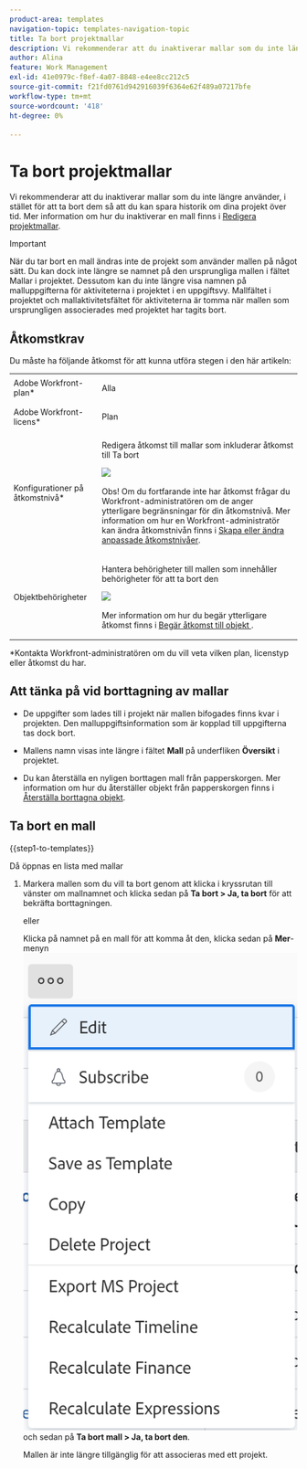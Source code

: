 ```yaml
---
product-area: templates
navigation-topic: templates-navigation-topic
title: Ta bort projektmallar
description: Vi rekommenderar att du inaktiverar mallar som du inte längre använder, i stället för att ta bort dem så att du kan spara historik om dina projekt över tid.
author: Alina
feature: Work Management
exl-id: 41e0979c-f8ef-4a07-8848-e4ee8cc212c5
source-git-commit: f21fd0761d942916039f6364e62f489a07217bfe
workflow-type: tm+mt
source-wordcount: '418'
ht-degree: 0%

---
```


# Ta bort projektmallar

Vi rekommenderar att du inaktiverar mallar som du inte längre använder, i stället för att ta bort dem så att du kan spara historik om dina projekt över tid. Mer information om hur du inaktiverar en mall finns i [Redigera projektmallar](../../../manage-work/projects/create-and-manage-templates/edit-templates.md).

>[!IMPORTANT]
>
>När du tar bort en mall ändras inte de projekt som använder mallen på något sätt. Du kan dock inte längre se namnet på den ursprungliga mallen i fältet Mallar i projektet. Dessutom kan du inte längre visa namnen på malluppgifterna för aktiviteterna i projektet i en uppgiftsvy. Mallfältet i projektet och mallaktivitetsfältet för aktiviteterna är tomma när mallen som ursprungligen associerades med projektet har tagits bort.

## Åtkomstkrav

Du måste ha följande åtkomst för att kunna utföra stegen i den här artikeln:

<table style="table-layout:auto"> 
 <col> 
 <col> 
 <tbody> 
  <tr> 
   <td role="rowheader">Adobe Workfront-plan*</td> 
   <td> <p>Alla</p> </td> 
  </tr> 
  <tr> 
   <td role="rowheader">Adobe Workfront-licens*</td> 
   <td> <p>Plan </p> </td> 
  </tr> 
  <tr> 
   <td role="rowheader">Konfigurationer på åtkomstnivå*</td> 
   <td> <p>Redigera åtkomst till mallar som inkluderar åtkomst till Ta bort</p> <p> <img src="assets/template-access-level-with-advanced-settings-350x113.png" style="width: 350;height: 113;"> </p> <p>Obs! Om du fortfarande inte har åtkomst frågar du Workfront-administratören om de anger ytterligare begränsningar för din åtkomstnivå. Mer information om hur en Workfront-administratör kan ändra åtkomstnivån finns i <a href="../../../administration-and-setup/add-users/configure-and-grant-access/create-modify-access-levels.md" class="MCXref xref">Skapa eller ändra anpassade åtkomstnivåer</a>.</p> </td> 
  </tr> 
  <tr> 
   <td role="rowheader">Objektbehörigheter</td> 
   <td> <p>Hantera behörigheter till mallen som innehåller behörigheter för att ta bort den</p> <p> <img src="assets/template-manage-permissions-with-advanced-settings-350x352.png" style="width: 350;height: 352;"> </p> <p>Mer information om hur du begär ytterligare åtkomst finns i <a href="../../../workfront-basics/grant-and-request-access-to-objects/request-access.md" class="MCXref xref">Begär åtkomst till objekt </a>.</p> </td> 
  </tr> 
 </tbody> 
</table>

&#42;Kontakta Workfront-administratören om du vill veta vilken plan, licenstyp eller åtkomst du har.

## Att tänka på vid borttagning av mallar

* De uppgifter som lades till i projekt när mallen bifogades finns kvar i projekten. Den malluppgiftsinformation som är kopplad till uppgifterna tas dock bort.
* Mallens namn visas inte längre i fältet **Mall** på underfliken **Översikt** i projektet.

* Du kan återställa en nyligen borttagen mall från papperskorgen. Mer information om hur du återställer objekt från papperskorgen finns i [Återställa borttagna objekt](../../../administration-and-setup/manage-workfront/manage-deleted-items/restore-deleted-items.md).

## Ta bort en mall

{{step1-to-templates}}

Då öppnas en lista med mallar

1. Markera mallen som du vill ta bort genom att klicka i kryssrutan till vänster om mallnamnet och klicka sedan på **Ta bort > Ja, ta bort** för att bekräfta borttagningen.

   eller

   Klicka på namnet på en mall för att komma åt den, klicka sedan på **Mer**-menyn ![Mer-ikonen](assets/qs-more-icon-on-an-object.png) och sedan på **Ta bort mall > Ja, ta bort den**.

   Mallen är inte längre tillgänglig för att associeras med ett projekt.
